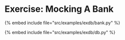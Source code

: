 # Exercise: Mocking A Bank

{% embed include file="src/examples/exdb/bank.py" %}

{% embed include file="src/examples/exdb/db.py" %}



